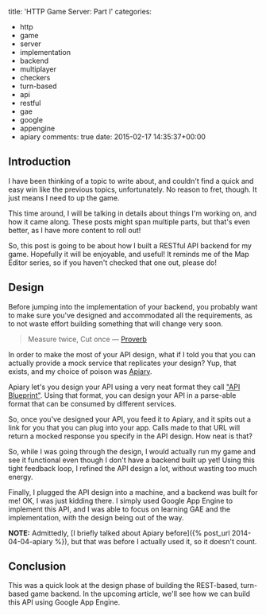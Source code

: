 title: 'HTTP Game Server: Part I'
categories:
- http
- game
- server
- implementation
- backend
- multiplayer
- checkers
- turn-based
- api
- restful
- gae
- google
- appengine
- apiary
comments: true
date: 2015-02-17 14:35:37+00:00

## Introduction

I have been thinking of a topic to write about, and couldn't find a quick and easy win like the previous topics, unfortunately. No reason to fret, though. It just means I need to up the game.

This time around, I will be talking in details about things I'm working on, and how it came along. These posts might span multiple parts, but that's even better, as I have more content to roll out!

So, this post is going to be about how I built a RESTful API backend for my game. Hopefully it will be enjoyable, and useful! It reminds me of the Map Editor series, so if you haven't checked that one out, please do!

## Design

Before jumping into the implementation of your backend, you probably want to make sure you've designed and accommodated all the requirements, as to not waste effort building something that will change very soon.

> Measure twice, Cut once
> –– [Proverb](http://en.wiktionary.org/wiki/measure_twice_and_cut_once#English)

In order to make the most of your API design, what if I told you that you can actually provide a mock service that replicates your design? Yup, that exists, and my choice of poison was [Apiary](http://apiary.io).

Apiary let's you design your API using a very neat format they call ["API Blueprint"](https://apiblueprint.org/). Using that format, you can design your API in a parse-able format that can be consumed by different services.

So, once you've designed your API, you feed it to Apiary, and it spits out a link for you that you can plug into your app. Calls made to that URL will return a mocked response you specify in the API design. How neat is that?

So, while I was going through the design, I would actually run my game and see it functional even though I don't have a backend built up yet! Using this tight feedback loop, I refined the API design a lot, without wasting too much energy.

Finally, I plugged the API design into a machine, and a backend was built for me! OK, I was just kidding there. I simply used Google App Engine to implement this API, and I was able to focus on learning GAE and the implementation, with the design being out of the way.

**NOTE:** Admittedly, [I briefly talked about Apiary before]({% post_url 2014-04-04-apiary %}), but that was before I actually used it, so it doesn't count.

## Conclusion

This was a quick look at the design phase of building the REST-based, turn-based game backend. In the upcoming article, we'll see how we can build this API using Google App Engine.
